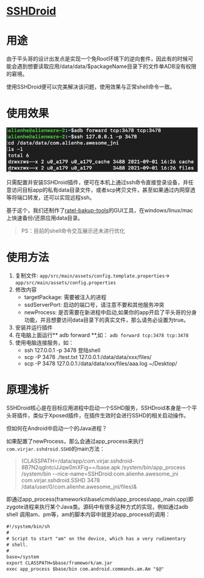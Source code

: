 # [SSHDroid](https://github.com/virjarRatel/sshdroid)

# 用途
由于平头哥的设计出发点是实现一个免Root环境下的逆向套件，因此有的时候可能会遇到想要读取应用/data/data/$packageName目录下的文件单ADB没有权限的窘境。

使用SSHDroid便可以完美解决该问题，使用效果与正常shell命令一致。

# 使用效果

![img](../img/sshdroid_demo.png)

只需配置并安装SSHDroid插件，便可在本机上通过ssh命令直接登录设备，并任意访问目标app的私有data目录文件，或者scp拷贝文件，甚至如果通过内网穿透等将端口转发，还可以实现远程ssh。

基于这个，我们还制作了[ratel-bakup-tools](https://github.com/virjarRatel/ratel-bakup-tools)的GUI工具，在windows/linux/mac上快速备份/还原应用data目录。

> PS：目前的shell命令交互展示还未进行优化

# 使用方法

1. 复制文件: ``app/src/main/assets/config.template.properties``-> `` app/src/main/assets/config.properties``
2. 修改内容
    - targetPackage: 需要被注入的进程
    - ssdServerPort: 启动的端口号，请注意不要和其他服务冲突
    - newProcess: 是否需要在新进程中启动,如果你的app开启了平头哥的分身功能，并且想要访问data目录下的真实文件，那么请务必设置为true。
3. 安装并运行插件
4. 在电脑上面运行** adb forward **,如： ``adb forward tcp:3478 tcp:3478``
5. 使用电脑连接服务，如：
    - ssh 127.0.0.1 -p 3478 登陆shell
    - scp -P 3478 ./test.txt 127.0.0.1:/data/data/xxx/files/
    - scp -P 3478 127.0.0.1:/data/data/xxx/files/aaa.log ~/Desktop/

# 原理浅析
SSHDroid核心是在目标应用进程中启动一个SSHD服务，SSHDroid本身是一个平头哥插件，类似于Xposed插件，在插件生效时会进行SSHD的相关启动操作。

但如何在Android中启动一个的Java进程？

如果配置了newProcess，那么会通过app_process来执行``com.virjar.sshdroid.SSHD``的main方法：

> (CLASSPATH=/data/app/com.virjar.sshdroid-8B7N2qglntciJJqw0mXFig==/base.apk /system/bin/app_process /system/bin --nice-name=SSHDroid:com.alienhe.awesome_jni com.virjar.sshdroid.SSHD 3478 /data/user/0/com.alienhe.awesome_jni/files)&

即通过app_process(frameworks\base\cmds\app_process\app_main.cpp)即zygote进程来执行某个Java类。源码中有很多这种方式的实现，例如通过adb shell 调用am、pm等，am的脚本内容中就是对app_process的调用：

```
#!/system/bin/sh
#
# Script to start "am" on the device, which has a very rudimentary
# shell.
#
base=/system
export CLASSPATH=$base/framework/am.jar
exec app_process $base/bin com.android.commands.am.Am "$@"
```
